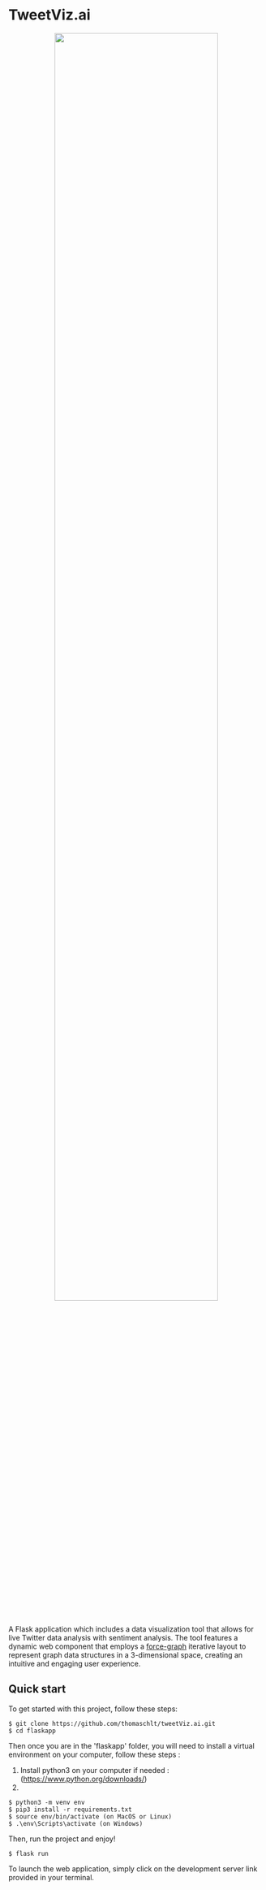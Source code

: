 TweetViz.ai
=======================

<p align="center">
     <img width="80%" src="http://gist.github.com/vasturiano/02affe306ce445e423f992faeea13521/raw/preview.png">
</p>

A Flask application which includes a data visualization tool that allows for live Twitter data analysis with sentiment analysis. The tool features a dynamic web component that employs a [force-graph](https://en.wikipedia.org/wiki/Force-directed_graph_drawing) iterative layout to represent graph data structures in a 3-dimensional space, creating an intuitive and engaging user experience.

## Quick start
To get started with this project, follow these steps:

```
$ git clone https://github.com/thomaschlt/tweetViz.ai.git
$ cd flaskapp 
```

Then once you are in the 'flaskapp' folder, you will need to install a virtual environment on your computer, follow these steps : 

1. Install python3 on your computer if needed : (https://www.python.org/downloads/)
2. 
```python3 
$ python3 -m venv env
$ pip3 install -r requirements.txt
$ source env/bin/activate (on MacOS or Linux) 
$ .\env\Scripts\activate (on Windows)
```
Then, run the project and enjoy! 
```
$ flask run
```
To launch the web application, simply click on the development server link provided in your terminal.

